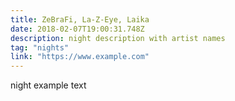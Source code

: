 ```yaml
---
title: ZeBraFi, La-Z-Eye, Laika
date: 2018-02-07T19:00:31.748Z
description: night description with artist names
tag: "nights"
link: "https://www.example.com"
---
```


night example text